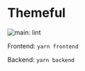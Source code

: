 # Themeful

![main: lint](https://github.com/themeful/themeful/actions/workflows/ci-lint.yml/badge.svg)

Frontend: `yarn frontend`

Backend: `yarn backend`
